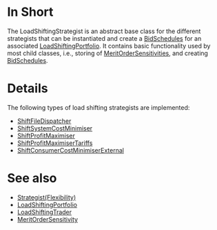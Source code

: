 # In Short

The LoadShiftingStrategist is an abstract base class for the different strategists that can be instantiated and create a [BidSchedules](./BidSchedule.md) for an associated [LoadShiftingPortfolio](./LoadShiftingPortfolio.md).
It contains basic functionality used by most child classes, i.e., storing of [MeritOrderSensitivities](./MeritOrderSensitivity.md), and creating [BidSchedules](./BidSchedule.md).

# Details

The following types of load shifting strategists are implemented:

* [ShiftFileDispatcher](./ShiftFileDispatcher.md)
* [ShiftSystemCostMinimiser](./ShiftSystemCostMinimiser.md)
* [ShiftProfitMaximiser](./ShiftProfitMaximiser.md)
* [ShiftProfitMaximiserTariffs](./ShiftProfitMaximiserTariffs.md)
* [ShiftConsumerCostMinimiserExternal](./ShiftConsumerCostMinimiserExternal.md)

# See also

* [Strategist(Flexibility)](./Strategist(Flexibility).md)
* [LoadShiftingPortfolio](./LoadShiftingPortfolio.md)
* [LoadShiftingTrader](../Agents/LoadShiftingTrader.md)
* [MeritOrderSensitivity](./MeritOrderSensitivity.md)